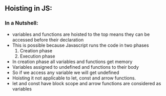 ## Hoisting in JS:

### In a Nutshell:

- variables and functions are hoisted to the top means they can be accessed before their declaration
- This is possible because Javascript runs the code in two phases
    1. Creation phase
    2. Execution phase
- In creation phase all variables and functions get memory
- Variables assigned to undefined and functions to their body
- So if we access any variable we will get undefined
- Hoisting it not applicable to let, const and arrow functions.
- let and const have block scope and arrow functions are considered as variables
